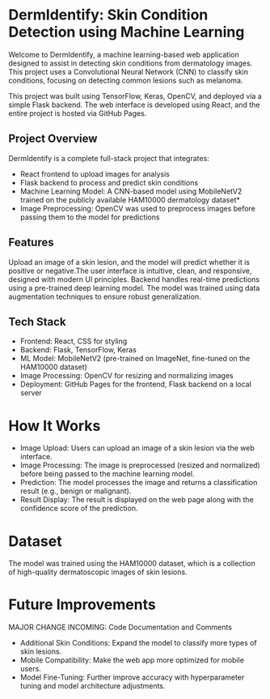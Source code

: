 # DermIdentify: Skin Condition Detection using Machine Learning
Welcome to DermIdentify, a machine learning-based web application designed to assist in detecting skin conditions from dermatology images. This project uses a Convolutional Neural Network (CNN) to classify skin conditions, focusing on detecting common lesions such as melanoma.

This project was built using TensorFlow, Keras, OpenCV, and deployed via a simple Flask backend. The web interface is developed using React, and the entire project is hosted via GitHub Pages.

## Project Overview
DermIdentify is a complete full-stack project that integrates:

* React frontend to upload images for analysis
* Flask backend to process and predict skin conditions
* Machine Learning Model: A CNN-based model using MobileNetV2 trained on the publicly available HAM10000 dermatology dataset*
* Image Preprocessing: OpenCV was used to preprocess images before passing them to the model for predictions

## Features

Upload an image of a skin lesion, and the model will predict whether it is positive or negative.The user interface is intuitive, clean, and responsive, designed with modern UI principles. Backend handles real-time predictions using a pre-trained deep learning model. The model was trained using data augmentation techniques to ensure robust generalization.

## Tech Stack

* Frontend: React, CSS for styling
* Backend: Flask, TensorFlow, Keras
* ML Model: MobileNetV2 (pre-trained on ImageNet, fine-tuned on the HAM10000 dataset)
* Image Processing: OpenCV for resizing and normalizing images
* Deployment: GitHub Pages for the frontend, Flask backend on a local server

# How It Works

* Image Upload: Users can upload an image of a skin lesion via the web interface.
* Image Processing: The image is preprocessed (resized and normalized) before being passed to the machine learning model.
* Prediction: The model processes the image and returns a classification result (e.g., benign or malignant).
* Result Display: The result is displayed on the web page along with the confidence score of the prediction.

# Dataset

The model was trained using the HAM10000 dataset, which is a collection of high-quality dermatoscopic images of skin lesions. 

# Future Improvements

MAJOR CHANGE INCOMING: Code Documentation and Comments

* Additional Skin Conditions: Expand the model to classify more types of skin lesions.
* Mobile Compatibility: Make the web app more optimized for mobile users.
* Model Fine-Tuning: Further improve accuracy with hyperparameter tuning and model architecture adjustments.

